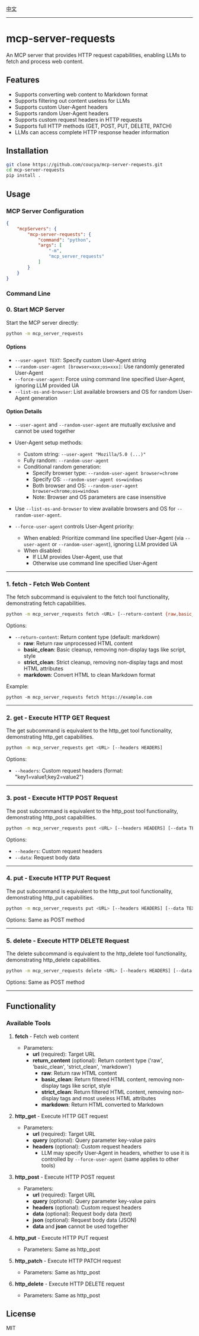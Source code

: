 [中文](README-zh.md)

-----

# mcp-server-requests

An MCP server that provides HTTP request capabilities, enabling LLMs to fetch and process web content.

## Features
- Supports converting web content to Markdown format
- Supports filtering out content useless for LLMs
- Supports custom User-Agent headers
- Supports random User-Agent headers
- Supports custom request headers in HTTP requests
- Supports full HTTP methods (GET, POST, PUT, DELETE, PATCH)
- LLMs can access complete HTTP response header information

## Installation

```bash
git clone https://github.com/coucya/mcp-server-requests.git
cd mcp-server-requests
pip install .
```

## Usage

### MCP Server Configuration

```json
{
    "mcpServers": {
        "mcp-server-requests": {
            "command": "python",
            "args": [
                "-m",
                "mcp_server_requests"
            ]
        }
    }
}
```

### Command Line

### 0. **Start MCP Server**

Start the MCP server directly:

```bash
python -m mcp_server_requests
```

#### Options
- `--user-agent TEXT`: Specify custom User-Agent string
- `--random-user-agent [browser=xxx;os=xxx]`: Use randomly generated User-Agent
- `--force-user-agent`: Force using command line specified User-Agent, ignoring LLM provided UA
- `--list-os-and-browser`: List available browsers and OS for random User-Agent generation

#### Option Details
- `--user-agent` and `--random-user-agent` are mutually exclusive and cannot be used together
- User-Agent setup methods:
  - Custom string: `--user-agent "Mozilla/5.0 (...)"`
  - Fully random: `--random-user-agent`
  - Conditional random generation:
    - Specify browser type: `--random-user-agent browser=chrome`
    - Specify OS: `--random-user-agent os=windows`
    - Both browser and OS: `--random-user-agent browser=chrome;os=windows`
    - Note: Browser and OS parameters are case insensitive

- Use `--list-os-and-browser` to view available browsers and OS for `--random-user-agent`.

- `--force-user-agent` controls User-Agent priority:
  - When enabled: Prioritize command line specified User-Agent (via `--user-agent` or `--random-user-agent`), ignoring LLM provided UA
  - When disabled:
    - If LLM provides User-Agent, use that
    - Otherwise use command line specified User-Agent

---

### 1. **fetch - Fetch Web Content**

The fetch subcommand is equivalent to the fetch tool functionality, demonstrating fetch capabilities.

```bash
python -m mcp_server_requests fetch <URL> [--return-content {raw,basic_clean,strict_clean,markdown}]
```

Options:
- `--return-content`: Return content type (default: markdown)
  - **raw**: Return raw unprocessed HTML content
  - **basic_clean**: Basic cleanup, removing non-display tags like script, style
  - **strict_clean**: Strict cleanup, removing non-display tags and most HTML attributes
  - **markdown**: Convert HTML to clean Markdown format

Example:
```
python -m mcp_server_requests fetch https://example.com
```

---

### 2. **get - Execute HTTP GET Request**

The get subcommand is equivalent to the http_get tool functionality, demonstrating http_get capabilities.

```bash
python -m mcp_server_requests get <URL> [--headers HEADERS]
```

Options:
- `--headers`: Custom request headers (format: "key1=value1;key2=value2")

---

### 3. **post - Execute HTTP POST Request**

The post subcommand is equivalent to the http_post tool functionality, demonstrating http_post capabilities.

```bash
python -m mcp_server_requests post <URL> [--headers HEADERS] [--data TEXT]
```

Options:
- `--headers`: Custom request headers
- `--data`: Request body data

---

### 4. **put - Execute HTTP PUT Request**

The put subcommand is equivalent to the http_put tool functionality, demonstrating http_put capabilities.

```bash
python -m mcp_server_requests put <URL> [--headers HEADERS] [--data TEXT]
```

Options: Same as POST method

---

### 5. **delete - Execute HTTP DELETE Request**

The delete subcommand is equivalent to the http_delete tool functionality, demonstrating http_delete capabilities.

```bash
python -m mcp_server_requests delete <URL> [--headers HEADERS] [--data TEXT]
```

Options: Same as POST method

---

## Functionality

### Available Tools

1. **fetch** - Fetch web content
   - Parameters:
     - **url** (required): Target URL
     - **return_content** (optional): Return content type ('raw', 'basic_clean', 'strict_clean', 'markdown')
       - **raw**: Return raw HTML content
       - **basic_clean**: Return filtered HTML content, removing non-display tags like script, style
       - **strict_clean**: Return filtered HTML content, removing non-display tags and most useless HTML attributes
       - **markdown**: Return HTML converted to Markdown

2. **http_get** - Execute HTTP GET request
   - Parameters:
     - **url** (required): Target URL
     - **query** (optional): Query parameter key-value pairs
     - **headers** (optional): Custom request headers
       - LLM may specify User-Agent in headers, whether to use it is controlled by `--force-user-agent` (same applies to other tools)

3. **http_post** - Execute HTTP POST request
   - Parameters:
     - **url** (required): Target URL
     - **query** (optional): Query parameter key-value pairs
     - **headers** (optional): Custom request headers
     - **data** (optional): Request body data (text)
     - **json** (optional): Request body data (JSON)
     - **data** and **json** cannot be used together

4. **http_put** - Execute HTTP PUT request
   - Parameters: Same as http_post

5. **http_patch** - Execute HTTP PATCH request
   - Parameters: Same as http_post

6. **http_delete** - Execute HTTP DELETE request
   - Parameters: Same as http_post

## License
MIT